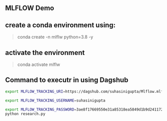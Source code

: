 ## MLFLOW Demo

## create a conda environment using:

> conda create -n mlflw python=3.8 -y


## activate the environment 

> conda activate mlflw

## Command to executr in using Dagshub
```bash 
export MLFLOW_TRACKING_URI=https://dagshub.com/suhasinigupta/Mlflow.mlflow 

export MLFLOW_TRACKING_USERNAME=suhasinigupta 

export MLFLOW_TRACKING_PASSWORD=3ae8f17669550e31a85318ea5849d1b9d2411727 
python research.py
```